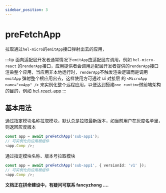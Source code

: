 ```yaml
---
sidebar_position: 3
---
```


# preFetchApp

拉取通过`hel-micro`的`emitApp`接口弹射出去的应用，

:::tip 面向适配层开发者通常情况下`emitApp`由适配层库调用，例如 `hel-micro-react` 的`renderApp`接口，应用提供者会调用适配层开发者提供的`renderApp`接口渲染整个应用，当应用非本地运行时，`renderApp`不触发渲染逻辑而是调用 `emitApp` 弹射整个根应用出去，这样使用方可通过 ui 对接层 的 `<MicroApp name="xxApp" />` 来实例化整个远程应用，以便达到搭建`one runtime`微前端架构的目的，例如 [hel-react-app](https://www.to-be-added.com/coming-soon) :::

## 基本用法

通过指定模块名称拉取模块，默认总是拉取最新版本，如当前用户在灰度名单里，则返回灰度版本

```ts
const app = await preFetchApp('sub-app1');
// 可实例化的应用根组件
<app.Comp />;
```

通过指定模块名称、版本号拉取模块

```ts
const app = await preFetchApp('sub-app1', { versionId: 'v1' });
// 可实例化的应用根组件
<app.Comp />;
```

**文档正在拼命建设中，有疑问可联系 fancyzhong ....**
